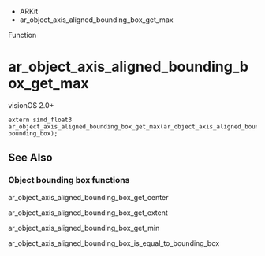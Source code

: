 

- ARKit
-  ar_object_axis_aligned_bounding_box_get_max 

Function

# ar_object_axis_aligned_bounding_box_get_max

visionOS 2.0+

``` source
extern simd_float3 ar_object_axis_aligned_bounding_box_get_max(ar_object_axis_aligned_bounding_box_t bounding_box);
```

## See Also

### Object bounding box functions

ar_object_axis_aligned_bounding_box_get_center

ar_object_axis_aligned_bounding_box_get_extent

ar_object_axis_aligned_bounding_box_get_min

ar_object_axis_aligned_bounding_box_is_equal_to_bounding_box

